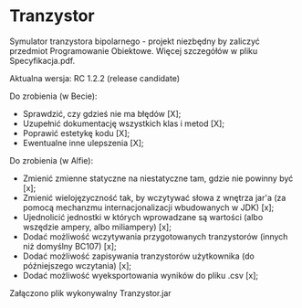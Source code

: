 # Tranzystor
Symulator tranzystora bipolarnego - projekt niezbędny by zaliczyć przedmiot Programowanie Obiektowe.
Więcej szczegółów w pliku Specyfikacja.pdf.

Aktualna wersja: RC 1.2.2 (release candidate)

Do zrobienia (w Becie):
 - Sprawdzić, czy gdzieś nie ma błędów			[X];
 - Uzupełnić dokumentację wszystkich klas i metod	[X];
 - Poprawić estetykę kodu				[X];
 - Ewentualne inne ulepszenia				[X];

Do zrobienia (w Alfie):
 - Zmienić zmienne statyczne na niestatyczne tam, gdzie nie powinny być 							[x];
 - Zmienić wielojęzyczność tak, by wczytywać słowa z wnętrza jar'a (za pomocą mechanzmu internacjonalizacji wbudowanych w JDK)	[x];
 - Ujednolicić jednostki w których wprowadzane są wartości (albo wszędzie ampery, albo miliampery)				[x];
 - Dodać możliwość wczytywania przygotowanych tranzystorów (innych niż domyślny BC107) 						[x];
 - Dodać możliwość zapisywania tranzystorów użytkownika (do późniejszego wczytania)						[x];
 - Dodać możliwość wyeksportowania wyników do pliku .csv									[x];

Załączono plik wykonywalny Tranzystor.jar 
